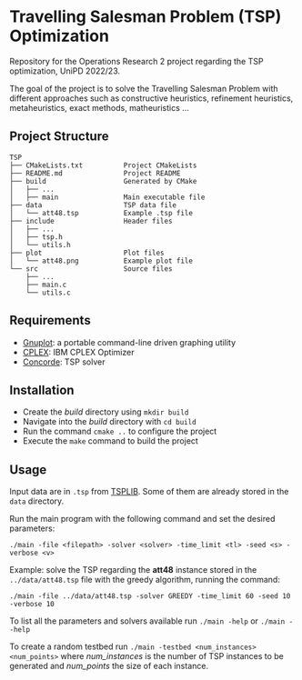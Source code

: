 # Travelling Salesman Problem (TSP) Optimization

Repository for the Operations Research 2 project regarding the TSP optimization, UniPD 2022/23.

The goal of the project is to solve the Travelling Salesman Problem with different approaches such as constructive heuristics, refinement heuristics, metaheuristics, exact methods, matheuristics ...

## Project Structure

    TSP
    ├── CMakeLists.txt          Project CMakeLists
    ├── README.md               Project README
    ├── build                   Generated by CMake
    │   ├── ...
    │   ├── main                Main executable file
    ├── data                    TSP data file
    │   └── att48.tsp           Example .tsp file
    ├── include                 Header files
    │   ├── ...
    │   ├── tsp.h
    │   └── utils.h
    ├── plot                    Plot files
    │   └── att48.png           Example plot file
    └── src                     Source files
        ├── ...
        ├── main.c
        └── utils.c

## Requirements

* [Gnuplot](http://www.gnuplot.info/):  a portable command-line driven graphing utility
* [CPLEX](https://www.ibm.com/it-it/analytics/cplex-optimizer): IBM CPLEX Optimizer
* [Concorde](https://www.math.uwaterloo.ca/tsp/concorde/index.html): TSP solver

## Installation

* Create the *build* directory using `mkdir build`
* Navigate into the *build* directory with `cd build`
* Run the command `cmake ..` to configure the project
* Execute the `make` command to build the project

## Usage

Input data are in `.tsp` from [TSPLIB](http://comopt.ifi.uni-heidelberg.de/software/TSPLIB95/). Some of them are already stored in the `data` directory.

Run the main program with the following command and set the desired parameters:

```
./main -file <filepath> -solver <solver> -time_limit <tl> -seed <s> -verbose <v>
```

Example: solve the TSP regarding the **att48** instance stored in the `../data/att48.tsp` file with the greedy algorithm, running the command:

```
./main -file ../data/att48.tsp -solver GREEDY -time_limit 60 -seed 10 -verbose 10
```

To list all the parameters and solvers available run ```./main -help``` or ```./main --help```

To create a random testbed run ```./main -testbed <num_instances> <num_points>``` where *num_instances* is the number of TSP instances to be generated and *num_points* the size of each instance.
